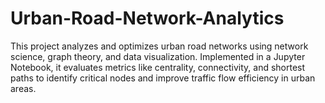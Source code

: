 # Urban-Road-Network-Analytics
This project analyzes and optimizes urban road networks using network science, graph theory, and data visualization. Implemented in a Jupyter Notebook, it evaluates metrics like centrality, connectivity, and shortest paths to identify critical nodes and improve traffic flow efficiency in urban areas.
